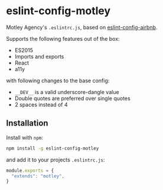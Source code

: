 # eslint-config-motley

Motley Agency's `.eslintrc.js`, based on [eslint-config-airbnb](https://github.com/airbnb/javascript/tree/master/packages/eslint-config-airbnb).

Supports the following features out of the box:

- ES2015
- Imports and exports
- React
- a11y

with following changes to the base config:

- `__DEV__` is a valid underscore-dangle value
- Double quotes are preferred over single quotes
- 2 spaces instead of 4

## Installation

Install with `npm`:

``` bash
npm install -g eslint-config-motley
```

and add it to your projects `.eslintrc.js`:

``` javascript
module.exports = {
  "extends": "motley",
}
```
